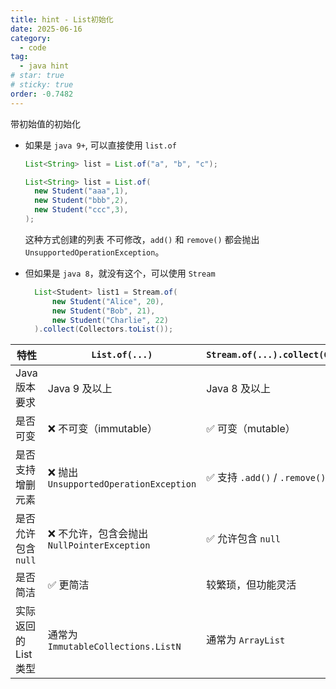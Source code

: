 ```yaml
---
title: hint - List初始化
date: 2025-06-16
category:
  - code
tag:
  - java hint
# star: true
# sticky: true
order: -0.7482
---
```


带初始值的初始化

- 如果是 `java 9+`, 可以直接使用 `list.of`
  
  ```java
  List<String> list = List.of("a", "b", "c");
  ```

  ```java
  List<String> list = List.of(
    new Student("aaa",1),
    new Student("bbb",2),
    new Student("ccc",3),
  );
  ```
  
  这种方式创建的列表 不可修改，`add()` 和 `remove()` 都会抛出 `UnsupportedOperationException`。

- 但如果是 `java 8`，就没有这个，可以使用 `Stream`
  
  ```java
    List<Student> list1 = Stream.of(
        new Student("Alice", 20),
        new Student("Bob", 21),
        new Student("Charlie", 22)
    ).collect(Collectors.toList());
  ```

| 特性                     | `List.of(...)`                        | `Stream.of(...).collect(Collectors.toList())` |
|--------------------------|----------------------------------------|------------------------------------------------|
| Java 版本要求            | Java 9 及以上                          | Java 8 及以上                                  |
| 是否可变                 | ❌ 不可变（immutable）                | ✅ 可变（mutable）                             |
| 是否支持增删元素         | ❌ 抛出 `UnsupportedOperationException` | ✅ 支持 `.add()` / `.remove()` 等操作         |
| 是否允许包含 `null`      | ❌ 不允许，包含会抛出 `NullPointerException` | ✅ 允许包含 `null`                           |
| 是否简洁                 | ✅ 更简洁                              | 较繁琐，但功能灵活                             |
| 实际返回的 List 类型      | 通常为 `ImmutableCollections.ListN`    | 通常为 `ArrayList`                             |
